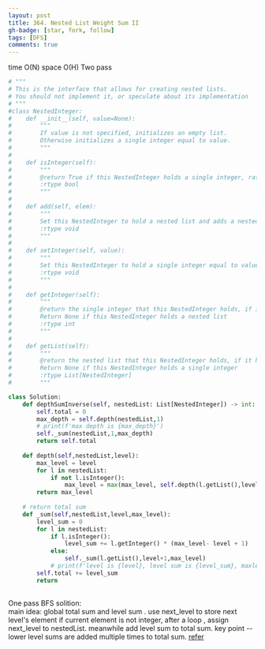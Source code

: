 ```yaml
---
layout: post
title: 364. Nested List Weight Sum II
gh-badge: [star, fork, follow]
tags: [DFS]
comments: true
---
```


time O(N) space O(H)  Two pass
```python
# """
# This is the interface that allows for creating nested lists.
# You should not implement it, or speculate about its implementation
# """
#class NestedInteger:
#    def __init__(self, value=None):
#        """
#        If value is not specified, initializes an empty list.
#        Otherwise initializes a single integer equal to value.
#        """
#
#    def isInteger(self):
#        """
#        @return True if this NestedInteger holds a single integer, rather than a nested list.
#        :rtype bool
#        """
#
#    def add(self, elem):
#        """
#        Set this NestedInteger to hold a nested list and adds a nested integer elem to it.
#        :rtype void
#        """
#
#    def setInteger(self, value):
#        """
#        Set this NestedInteger to hold a single integer equal to value.
#        :rtype void
#        """
#
#    def getInteger(self):
#        """
#        @return the single integer that this NestedInteger holds, if it holds a single integer
#        Return None if this NestedInteger holds a nested list
#        :rtype int
#        """
#
#    def getList(self):
#        """
#        @return the nested list that this NestedInteger holds, if it holds a nested list
#        Return None if this NestedInteger holds a single integer
#        :rtype List[NestedInteger]
#        """

class Solution:
    def depthSumInverse(self, nestedList: List[NestedInteger]) -> int:
        self.total = 0
        max_depth = self.depth(nestedList,1)
        # print(f'max depth is {max_depth}')
        self._sum(nestedList,1,max_depth)
        return self.total
        
    def depth(self,nestedList,level):
        max_level = level
        for l in nestedList:
            if not l.isInteger():
                max_level = max(max_level, self.depth(l.getList(),level+1))
        return max_level
    
    # return total sum 
    def _sum(self,nestedList,level,max_level):
        level_sum = 0
        for l in nestedList:
            if l.isInteger():
                level_sum += l.getInteger() * (max_level- level + 1)
            else:
                self._sum(l.getList(),level+1,max_level)
            # print(f'level is {level}, level sum is {level_sum}, maxlevel is {max_level}, weigth is {max_level-  level + 1}')
        self.total += level_sum
        return        
             
```
One pass 
BFS solition:  
main idea: global total sum and level sum . use next_level to store next level's element if current element is not integer, after a loop , assign next_level to nestedList. meanwhile add level sum to total sum. 
key point --lower level sums are added multiple times to total sum.
[refer](https://leetcode.com/problems/nested-list-weight-sum-ii/discuss/83643/Python-solution-with-detailed-explanation)

